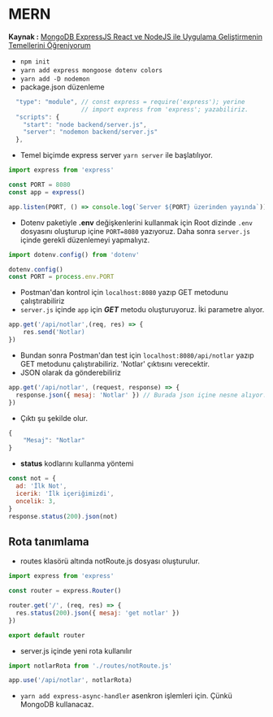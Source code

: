 # MERN

**Kaynak :** [MongoDB ExpressJS React ve NodeJS ile Uygulama Geliştirmenin Temellerini Öğreniyorum](https://www.udemy.com/course/mern-stack-ile-uygulama-gelistirme-kursu-2022/)

- `npm init`
- `yarn add express mongoose dotenv colors`
- `yarn add -D nodemon`
- package.json düzenleme

```js script
  "type": "module", // const express = require('express'); yerine
                    // import express from 'express'; yazabiliriz.
  "scripts": {
    "start": "node backend/server.js",
    "server": "nodemon backend/server.js"
  },
```

- Temel biçimde express server `yarn server` ile başlatılıyor.

```js script
import express from 'express'

const PORT = 8080
const app = express()

app.listen(PORT, () => console.log(`Server ${PORT} üzerinden yayında`))
```

- Dotenv paketiyle **.env** değişkenlerini kullanmak için Root dizinde `.env` dosyasını oluşturup içine `PORT=8080` yazıyoruz. Daha sonra `server.js` içinde gerekli düzenlemeyi yapmalıyız.

```js script
import dotenv.config() from 'dotenv'

dotenv.config()
const PORT = process.env.PORT
```

- Postman'dan kontrol için `localhost:8080` yazıp GET metodunu çalıştırabiliriz
- `server.js` içinde `app` için **_GET_** metodu oluşturuyoruz. İki parametre alıyor.

```js script
app.get('/api/notlar',(req, res) => {
    res.send('Notlar)
})
```

- Bundan sonra Postman'dan test için `localhost:8080/api/notlar` yazıp GET metodunu çalıştırabiliriz. 'Notlar' çıktısını verecektir.
- JSON olarak da gönderebiliriz

```js script
app.get('/api/notlar', (request, response) => {
  response.json({ mesaj: 'Notlar' }) // Burada json içine nesne alıyor.
})
```

- Çıktı şu şekilde olur.

```js script
{
    "Mesaj": "Notlar"
}
```

- **status** kodlarını kullanma yöntemi

```js script
const not = {
  ad: 'İlk Not',
  icerik: 'İlk içeriğimizdi',
  oncelik: 3,
}
response.status(200).json(not)
```

## Rota tanımlama

- routes klasörü altında notRoute.js dosyası oluşturulur.

```js script
import express from 'express'

const router = express.Router()

router.get('/', (req, res) => {
  res.status(200).json({ mesaj: 'get notlar' })
})

export default router
```

- server.js içinde yeni rota kullanılır

```js script
import notlarRota from './routes/notRoute.js'

app.use('/api/notlar', notlarRota)
```

- `yarn add express-async-handler` asenkron işlemleri için. Çünkü MongoDB kullanacaz.
